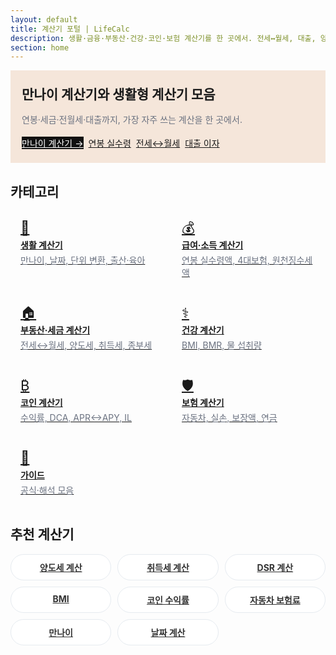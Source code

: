 ```yaml
---
layout: default
title: 계산기 포털 | LifeCalc
description: 생활·금융·부동산·건강·코인·보험 계산기를 한 곳에서. 전세↔월세, 대출, 양도세, BMI, 코인 수익률, 자동차 보험료 등 실생활 계산을 빠르고 정확하게.
section: home
---
```


<!-- Hero -->
<section class="hero">
  <div class="hero-text">
    <h1 style="margin:0 0 6px">만나이 계산기와 생활형 계산기 모음</h1>
    <p class="hero-sub">연봉·세금·전월세·대출까지, 가장 자주 쓰는 계산을 한 곳에서.</p>
    <div class="hero-quick" style="display:flex;gap:8px;flex-wrap:wrap;margin-top:8px">
      <a href="/life/age/" class="btn" style="background:#111;color:#fff">만나이 계산기 →</a>
      <a href="/salary/net-pay/" class="btn">연봉 실수령</a>
      <a href="/realestate/rent-to-jeonse/" class="btn">전세↔월세</a>
      <a href="/realestate/loan/" class="btn">대출 이자</a>
    </div>
  </div>
</section>

<!-- 카테고리 -->
<h2>카테고리</h2>
<div class="grid-cards">
  <a class="card card-link" href="/life/">
    <div class="icon">🧰</div>
    <div class="title">생활 계산기</div>
    <div class="desc">만나이, 날짜, 단위 변환, 출산·육아</div>
  </a>

  <a class="card card-link" href="/finance/">
    <div class="icon">💰</div>
    <div class="title">급여·소득 계산기</div>
    <div class="desc">연봉 실수령액, 4대보험, 원천징수세액</div>
  </a>

  <a class="card card-link" href="/realestate/">
    <div class="icon">🏠</div>
    <div class="title">부동산·세금 계산기</div>
    <div class="desc">전세↔월세, 양도세, 취득세, 종부세</div>
  </a>

  <a class="card card-link" href="/health/">
    <div class="icon">⚕️</div>
    <div class="title">건강 계산기</div>
    <div class="desc">BMI, BMR, 물 섭취량</div>
  </a>

  <a class="card card-link" href="/crypto/">
    <div class="icon">₿</div>
    <div class="title">코인 계산기</div>
    <div class="desc">수익률, DCA, APR↔APY, IL</div>
  </a>

  <a class="card card-link" href="/insurance/">
    <div class="icon">🛡️</div>
    <div class="title">보험 계산기</div>
    <div class="desc">자동차, 실손, 보장액, 연금</div>
  </a>

  <a class="card card-link" href="/guide/">
    <div class="icon">📘</div>
    <div class="title">가이드</div>
    <div class="desc">공식·해석 모음</div>
  </a>
</div>

<!-- 추천 계산기: 버튼형(상단과 중복 최소화) -->
<h2>추천 계산기</h2>
<div class="btn-grid">
  <a class="pill" href="/realestate/capital-gains/">양도세 계산</a>
  <a class="pill" href="/realestate/acquisition-tax/">취득세 계산</a>
  <a class="pill" href="/realestate/dsr/">DSR 계산</a>
  <a class="pill" href="/health/bmi/">BMI</a>
  <a class="pill" href="/crypto/profit/">코인 수익률</a>
  <a class="pill" href="/insurance/auto/">자동차 보험료</a>
  <a class="pill" href="/life/age/">만나이</a>
  <a class="pill" href="/life/date/">날짜 계산</a>
</div>

<!-- 페이지 전용 보조 스타일 -->
<style>
  /* Hero */
  .hero{
    background-color:#f5e6da;  /* 연한 베이지 */
    border:1px solid var(--line);
    border-radius:var(--radius);
    padding:22px 18px;
    display:flex; gap:18px; align-items:stretch; justify-content:space-between;
    margin:10px 0 18px;
  }
  .hero-text{ display:flex; flex-direction:column; gap:10px; }
  .hero-sub{ margin:0; color:#6b7280 }
  .hero-quick{ display:flex; gap:8px; flex-wrap:wrap; }
  .btn-lg{ padding:10px 18px; font-size:15px; }
  .btn-ghost{
    background:#fff; color:#0b4c74; border:1.5px solid #d7e6f2;
    padding:8px 14px; border-radius:10px; font-weight:700;
  }
  .btn-ghost:hover{ background:#eef6fc; border-color:#bdd9ef; }

  /* 카드 그리드 */
  .grid-cards{
    display:grid; gap:12px;
    grid-template-columns: repeat(auto-fill, minmax(220px, 1fr));
    margin:10px 0 18px;
  }
  .card-link{ display:block; padding:16px; transition: transform .06s ease, box-shadow .15s ease; }
  .card-link:hover{ transform: translateY(-2px); box-shadow:0 10px 22px rgba(0,0,0,.06); }
  .card-link .icon{ font-size:22px; line-height:1; margin-bottom:6px; }
  .card-link .title{ font-weight:700; margin-bottom:4px; }
  .card-link .desc{ color:#6b7280; }

  /* 추천 버튼 그리드 */
  .btn-grid{
    display:grid; gap:10px;
    grid-template-columns: repeat(auto-fill, minmax(160px,1fr));
    margin-bottom: 8px;
  }
  .pill{
    display:block; text-align:center; padding:10px 12px;
    border:1px solid #e6ebf0; border-radius:999px;
    background:#fff; color:#333; font-weight:700;
    transition:background .15s, transform .05s, border-color .15s;
  }
  .pill:hover{ background:#f5f7fa; transform:translateY(-1px); border-color:#d9e2ea; }

  @media (max-width:860px){
    .hero{ flex-direction:column; }
  }
</style>

<!-- WebSite: 사이트 검색이 있다면 SearchAction의 target URL 쿼리 파라미터만 맞춰주세요 -->
<script type="application/ld+json">
{
  "@context": "https://schema.org",
  "@type": "WebSite",
  "name": "생활형 계산기",
  "url": "https://calculator.khaistory.com/",
  "potentialAction": {
    "@type": "SearchAction",
    "target": "https://calculator.khaistory.com/search/?q={search_term_string}",
    "query-input": "required name=search_term_string"
  }
}
</script>

<!-- Organization -->
<script type="application/ld+json">
{
  "@context": "https://schema.org",
  "@type": "Organization",
  "name": "생활형 계산기",
  "url": "https://calculator.khaistory.com/",
  "logo": {
    "@type": "ImageObject",
    "url": "https://calculator.khaistory.com/assets/logo-512.png"
  },
  "sameAs": [
    "https://github.com/khaistory"
  ]
}
</script>

<!-- SiteNavigationElement (최상단 주요 메뉴를 검색엔진에 명시) -->
<script type="application/ld+json">
{
  "@context":"https://schema.org",
  "@type":"ItemList",
  "itemListElement":[
    {"@type":"SiteNavigationElement","position":1,"name":"생활 계산기","url":"https://calculator.khaistory.com/life/"},
    {"@type":"SiteNavigationElement","position":2,"name":"급여·세금","url":"https://calculator.khaistory.com/salary/"},
    {"@type":"SiteNavigationElement","position":3,"name":"부동산·대출","url":"https://calculator.khaistory.com/realestate/"},
    {"@type":"SiteNavigationElement","position":4,"name":"투자 계산기","url":"https://calculator.khaistory.com/invest/"},
    {"@type":"SiteNavigationElement","position":5,"name":"보험 계산기","url":"https://calculator.khaistory.com/insurance/"}
  ]
}
</script>
